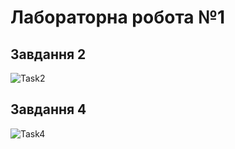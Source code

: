 # Лабораторна робота №1 #

## Завдання 2
![Task2](//screenshots/s1.jpg)

## Завдання 4
![Task4](//screenshots/s2.jpg)
